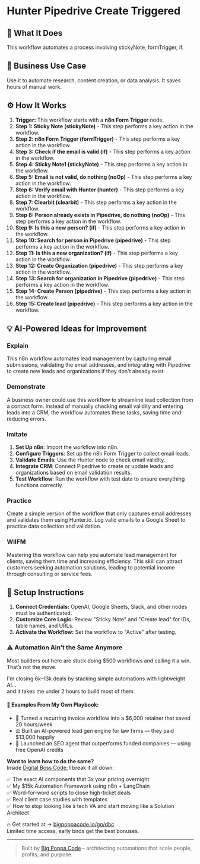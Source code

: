# Hunter Pipedrive Create Triggered

## 🚀 What It Does
This workflow automates a process involving stickyNote, formTrigger, if.

## 💼 Business Use Case
Use it to automate research, content creation, or data analysis. It saves hours of manual work.

## ⚙️ How It Works
1.  **Trigger:** This workflow starts with a **n8n Form Trigger** node.
2. **Step 1: Sticky Note (stickyNote)** - This step performs a key action in the workflow.
3. **Step 2: n8n Form Trigger (formTrigger)** - This step performs a key action in the workflow.
4. **Step 3: Check if the email is valid (if)** - This step performs a key action in the workflow.
5. **Step 4: Sticky Note1 (stickyNote)** - This step performs a key action in the workflow.
6. **Step 5: Email is not valid, do nothing (noOp)** - This step performs a key action in the workflow.
7. **Step 6: Verify email with Hunter (hunter)** - This step performs a key action in the workflow.
8. **Step 7: Clearbit (clearbit)** - This step performs a key action in the workflow.
9. **Step 8: Person already exists in Pipedrive, do nothing (noOp)** - This step performs a key action in the workflow.
10. **Step 9: Is this a new person? (if)** - This step performs a key action in the workflow.
11. **Step 10: Search for person in Pipedrive (pipedrive)** - This step performs a key action in the workflow.
12. **Step 11: Is this a new organization? (if)** - This step performs a key action in the workflow.
13. **Step 12: Create Organization (pipedrive)** - This step performs a key action in the workflow.
14. **Step 13: Search for organization in Pipedrive (pipedrive)** - This step performs a key action in the workflow.
15. **Step 14: Create Person (pipedrive)** - This step performs a key action in the workflow.
16. **Step 15: Create lead (pipedrive)** - This step performs a key action in the workflow.

## 💡 AI-Powered Ideas for Improvement
### Explain
This n8n workflow automates lead management by capturing email submissions, validating the email addresses, and integrating with Pipedrive to create new leads and organizations if they don't already exist.

### Demonstrate
A business owner could use this workflow to streamline lead collection from a contact form. Instead of manually checking email validity and entering leads into a CRM, the workflow automates these tasks, saving time and reducing errors.

### Imitate
1. **Set Up n8n**: Import the workflow into n8n.
2. **Configure Triggers**: Set up the n8n Form Trigger to collect email leads.
3. **Validate Emails**: Use the Hunter node to check email validity.
4. **Integrate CRM**: Connect Pipedrive to create or update leads and organizations based on email validation results.
5. **Test Workflow**: Run the workflow with test data to ensure everything functions correctly.

### Practice
Create a simple version of the workflow that only captures email addresses and validates them using Hunter.io. Log valid emails to a Google Sheet to practice data collection and validation.

### WIIFM
Mastering this workflow can help you automate lead management for clients, saving them time and increasing efficiency. This skill can attract customers seeking automation solutions, leading to potential income through consulting or service fees.

## 🔧 Setup Instructions
1. **Connect Credentials:** OpenAI, Google Sheets, Slack, and other nodes must be authenticated.
2. **Customize Core Logic:** Review "Sticky Note" and "Create lead" for IDs, table names, and URLs.
3. **Activate the Workflow:** Set the workflow to "Active" after testing.

### ⚠️ Automation Ain’t the Same Anymore

Most builders out here are stuck doing $500 workflows and calling it a win.  
That’s not the move.  

I'm closing $6k–$13k deals by stacking simple automations with lightweight AI...  
and it takes me under 2 hours to build most of them.

#### 🧠 Examples From My Own Playbook:
- 🔁 Turned a recurring invoice workflow into a $6,000 retainer that saved 20 hours/week  
- ⚖️ Built an AI-powered lead gen engine for law firms — they paid $13,000 happily  
- 🚀 Launched an SEO agent that outperforms funded companies — using free OpenAI credits  

**Want to learn how to do the same?**  
Inside [Digital Boss Code](https://bigpoppacode.io/go/dbc), I break it all down:

✅ The exact AI components that 3x your pricing overnight  
✅ My $15k Automation Framework using n8n + LangChain  
✅ Word-for-word scripts to close high-ticket deals  
✅ Real client case studies with templates  
✅ How to stop looking like a tech VA and start moving like a Solution Architect  

🔥 Get started at → [bigpoppacode.io/go/dbc](https://bigpoppacode.io/go/dbc)  
Limited time access, early birds get the best bonuses.

---
> Built by [Big Poppa Code](https://bigpoppacode.io) – architecting automations that scale people, profits, and purpose.
